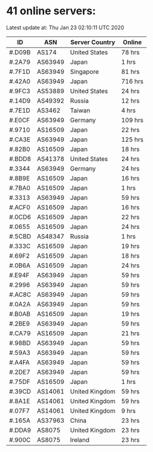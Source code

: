 # 41 online servers:

Latest update at: Thu Jan 23 02:10:11 UTC 2020

| ID | ASN | Server Country | Online |
| -- | --- | -------------- | ------ |
| #.D09B | AS174 | United States | 78 hrs |
| #.2A79 | AS63949 | Japan | 1 hrs |
| #.7F1D | AS63949 | Singapore | 81 hrs |
| #.42A0 | AS63949 | Japan | 716 hrs |
| #.9FC3 | AS53889 | United States | 24 hrs |
| #.14D9 | AS49392 | Russia | 12 hrs |
| #.7E1D | AS3462 | Taiwan | 4 hrs |
| #.E0CF | AS63949 | Germany | 109 hrs |
| #.9710 | AS16509 | Japan | 22 hrs |
| #.CA3E | AS63949 | Japan | 125 hrs |
| #.82B0 | AS16509 | Japan | 18 hrs |
| #.BDD8 | AS41378 | United States | 24 hrs |
| #.3344 | AS63949 | Germany | 24 hrs |
| #.8B9E | AS16509 | Japan | 16 hrs |
| #.7BA0 | AS16509 | Japan | 1 hrs |
| #.3313 | AS63949 | Japan | 59 hrs |
| #.ACF0 | AS16509 | Japan | 16 hrs |
| #.0CD6 | AS16509 | Japan | 22 hrs |
| #.0655 | AS16509 | Japan | 24 hrs |
| #.5CBD | AS48347 | Russia | 1 hrs |
| #.333C | AS16509 | Japan | 19 hrs |
| #.69F2 | AS16509 | Japan | 18 hrs |
| #.0B6A | AS16509 | Japan | 24 hrs |
| #.E94F | AS63949 | Japan | 59 hrs |
| #.2996 | AS63949 | Japan | 59 hrs |
| #.AC8C | AS63949 | Japan | 59 hrs |
| #.0A2A | AS63949 | Japan | 59 hrs |
| #.B0AB | AS16509 | Japan | 19 hrs |
| #.2BE9 | AS63949 | Japan | 59 hrs |
| #.CA79 | AS16509 | Japan | 21 hrs |
| #.98BD | AS63949 | Japan | 59 hrs |
| #.59A3 | AS63949 | Japan | 59 hrs |
| #.A4FA | AS63949 | Japan | 59 hrs |
| #.2DE7 | AS63949 | Japan | 59 hrs |
| #.75DF | AS16509 | Japan | 1 hrs |
| #.39CD | AS14061 | United Kingdom | 59 hrs |
| #.8A1E | AS14061 | United Kingdom | 59 hrs |
| #.07F7 | AS14061 | United Kingdom | 9 hrs |
| #.165A | AS37963 | China | 23 hrs |
| #.DDA9 | AS8075 | United Kingdom | 23 hrs |
| #.900C | AS8075 | Ireland | 23 hrs |

